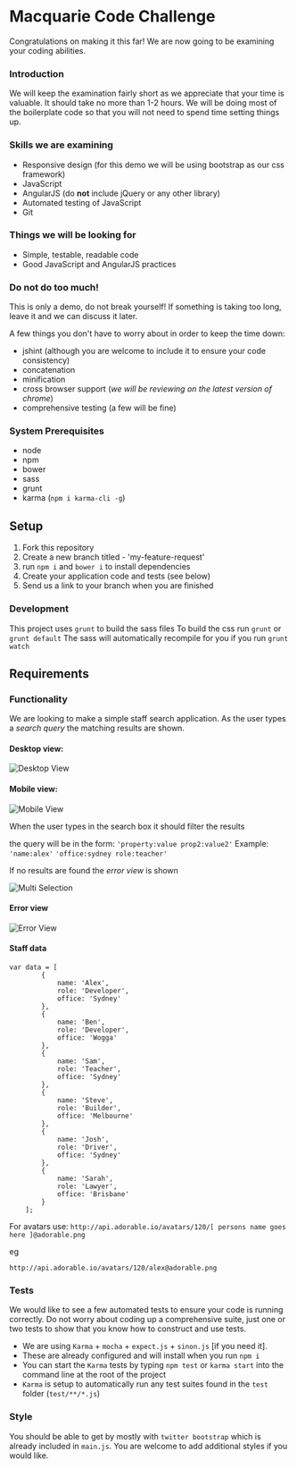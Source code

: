 # Macquarie Code Challenge

Congratulations on making it this far!
We are now going to be examining your coding abilities.

### Introduction

We will keep the examination fairly short as we appreciate that your time is valuable. It should take no more than 1-2 hours.
We will be doing most of the boilerplate code so that you will not need to spend time setting things up.

### Skills we are examining

- Responsive design (for this demo we will be using bootstrap as our css framework)
- JavaScript
- AngularJS (do **not** include jQuery or any other library)
- Automated testing of JavaScript
- Git

### Things we will be looking for

- Simple, testable, readable code
- Good JavaScript and AngularJS practices

### Do not do too much!

This is only a demo, do not break yourself! If something is taking too long,
leave it and we can discuss it later.

A few things you don't have to worry about in order to keep the time down:

- jshint (although you are welcome to include it to ensure your code consistency)
- concatenation
- minification
- cross browser support (*we will be reviewing on the latest version of chrome*)
- comprehensive testing (a few will be fine)

### System Prerequisites

- node
- npm
- bower
- sass
- grunt
- karma (`npm i karma-cli -g`)

## Setup

1. Fork this repository
2. Create a new branch titled - 'my-feature-request'
3. run `npm i` and `bower i` to install dependencies
4. Create your application code and tests (see below)
5. Send us a link to your branch when you are finished

### Development

This project uses `grunt` to build the sass files
To build the css run `grunt` or `grunt default`
The sass will automatically recompile for you if you run `grunt watch`

## Requirements

### Functionality
We are looking to make a simple staff search application.
As the user types a *search query* the matching results are shown.

#### Desktop view:

![Desktop View](https://bitbucket.org/cogddt/new-hire-test/raw/master/documentation/desktop.png)

#### Mobile view:

![Mobile View](https://bitbucket.org/cogddt/new-hire-test/raw/master/documentation/mobile.png)


When the user types in the search box it should filter the results

the query will be in the form:
`'property:value prop2:value2'`
Example:
`'name:alex'`
`'office:sydney role:teacher'`

If no results are found the *error view* is shown

![Multi Selection](https://bitbucket.org/cogddt/new-hire-test/raw/master/documentation/multi-find.png)


#### Error view

![Error View](https://bitbucket.org/cogddt/new-hire-test/raw/master/documentation/error.png)

#### Staff data

```
var data = [
        {
            name: 'Alex',
            role: 'Developer',
            office: 'Sydney'
        },
        {
            name: 'Ben',
            role: 'Developer',
            office: 'Wogga'
        },
        {
            name: 'Sam',
            role: 'Teacher',
            office: 'Sydney'
        },
        {
            name: 'Steve',
            role: 'Builder',
            office: 'Melbourne'
        },
        {
            name: 'Josh',
            role: 'Driver',
            office: 'Sydney'
        },
        {
            name: 'Sarah',
            role: 'Lawyer',
            office: 'Brisbane'
        }
    ];
```
For avatars use:
``http://api.adorable.io/avatars/120/[ persons name goes here ]@adorable.png``

eg

``http://api.adorable.io/avatars/120/alex@adorable.png``

### Tests
We would like to see a few automated tests to ensure your code is running correctly.
Do not worry about coding up a comprehensive suite, just one or two tests to show that you know how to construct and use tests.

- We are using `Karma` + `mocha` + `expect.js` + `sinon.js` [if you need it].
- These are already configured and will install when you run `npm i`
- You can start the `Karma` tests by typing `npm test` or `karma start` into the command line at the root of the project
- `Karma` is setup to automatically run any test suites found in the `test` folder (`test/**/*.js`)

### Style
You should be able to get by mostly with `twitter bootstrap` which is already included in `main.js`.
You are welcome to add additional styles if you would like.


